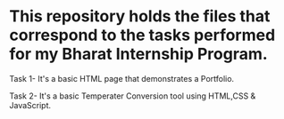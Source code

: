 # This repository holds the files that correspond to the tasks performed for my Bharat Internship Program.

Task 1- It's a basic HTML page that demonstrates a Portfolio.

Task 2- It's a basic Temperater Conversion tool using HTML,CSS & JavaScript.
